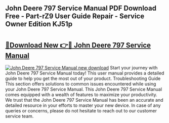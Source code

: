 ## John Deere 797 Service Manual PDF Download Free - Part-rZ9 User Guide Repair - Service Owner Edition KJ51p

# <h2><a href="http://bc92016.oget.top/?id=John+Deere+797+Service+Manual">🔗Download New 👉🔴 John Deere 797 Service Manual</a></h2>

[![John Deere 797 Service Manual new download](https://i.imgur.com/5g1atiW.png)](http://bc92016.oget.top/?id=John+Deere+797+Service+Manual)
Start your journey with John Deere 797 Service Manual today! This user manual provides a detailed guide to help you get the most out of your product. Troubleshooting Guide This section offers solutions to common issues encountered while using your John Deere 797 Service Manual. This John Deere 797 Service Manual comes equipped with a wealth of features to maximize your productivity. We trust that the John Deere 797 Service Manual has been an accurate and detailed resource in your efforts to master your new device. In case of any queries or concerns, please do not hesitate to reach out to our customer service team.

